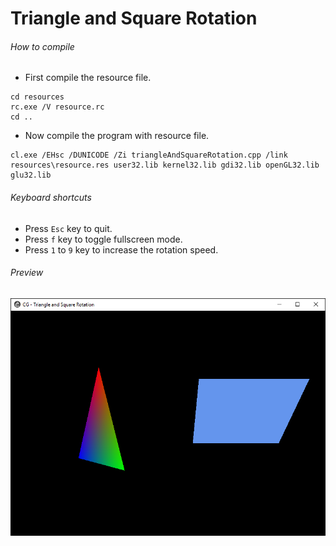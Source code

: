 Triangle and Square Rotation
============================

###### How to compile

- First compile the resource file.

```
cd resources
rc.exe /V resource.rc
cd ..
```

- Now compile the program with resource file.

```
cl.exe /EHsc /DUNICODE /Zi triangleAndSquareRotation.cpp /link resources\resource.res user32.lib kernel32.lib gdi32.lib openGL32.lib glu32.lib
```

###### Keyboard shortcuts
- Press ```Esc``` key to quit.
- Press ```f``` key to toggle fullscreen mode.
- Press ```1``` to ```9``` key to increase the rotation speed.

###### Preview
![triangleAndSquareRotation][triangleAndSquareRotation-image]

<!-- Image declaration -->

[triangleAndSquareRotation-image]: ./preview/triangleAndSquareRotation.png "OpenGL Modal Transformation"
